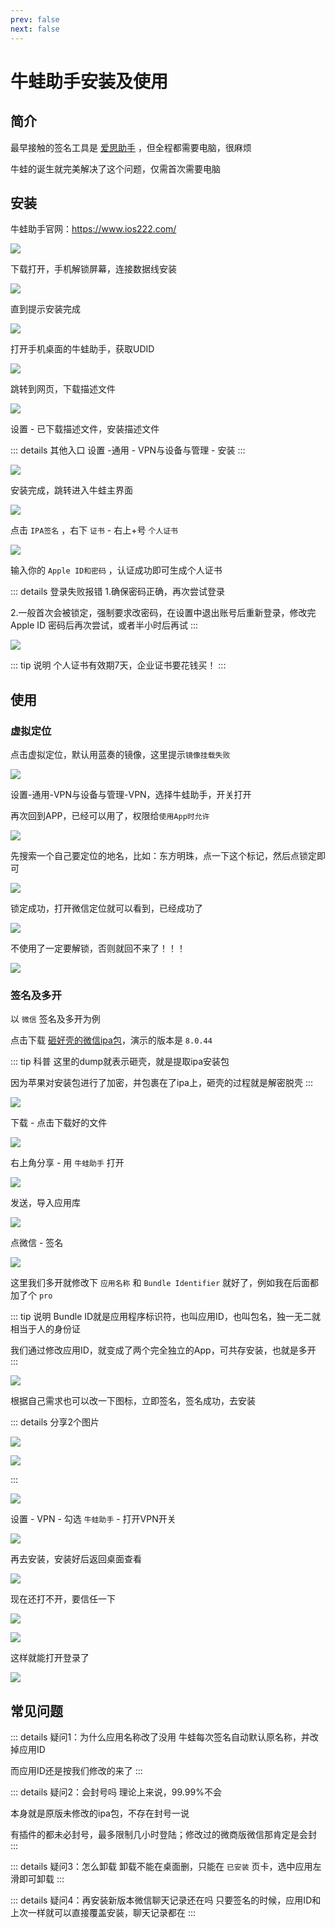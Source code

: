 ```yaml
---
prev: false
next: false
---
```


# 牛蛙助手安装及使用



## 简介

最早接触的签名工具是 [爱思助手](https://www.i4.cn/) ，但全程都需要电脑，很麻烦

牛蛙的诞生就完美解决了这个问题，仅需首次需要电脑



## 安装


牛蛙助手官网：https://www.ios222.com/

![](/bullfrog/bullfrog-01.png)


下载打开，手机解锁屏幕，连接数据线安装


![](/bullfrog/bullfrog-02.png)

直到提示安装完成

![](/bullfrog/bullfrog-03.png)


打开手机桌面的牛蛙助手，获取UDID

![](/bullfrog/bullfrog-04.png)


跳转到网页，下载描述文件

![](/bullfrog/bullfrog-05.png)


设置 - 已下载描述文件，安装描述文件

::: details 其他入口
设置  -通用 - VPN与设备与管理 - 安装
:::

![](/bullfrog/bullfrog-06.png)

安装完成，跳转进入牛蛙主界面

![](/bullfrog/bullfrog-07.png)


点击 `IPA签名` ，右下 `证书` - 右上+号 `个人证书`

![](/bullfrog/bullfrog-08.png)

输入你的 `Apple ID和密码` ，认证成功即可生成个人证书

::: details 登录失败报错
1.确保密码正确，再次尝试登录

2.一般首次会被锁定，强制要求改密码，在设置中退出账号后重新登录，修改完 Apple ID 密码后再次尝试，或者半小时后再试
:::

![](/bullfrog/bullfrog-09.png)

::: tip 说明
个人证书有效期7天，企业证书要花钱买！
:::


## 使用



### 虚拟定位


点击虚拟定位，默认用蓝奏的镜像，这里提示`镜像挂载失败`

![](/bullfrog/bullfrog-10.png)


设置-通用-VPN与设备与管理-VPN，选择牛蛙助手，开关打开

再次回到APP，已经可以用了，权限给`使用App时允许`


![](/bullfrog/bullfrog-11.png)


先搜索一个自己要定位的地名，比如：东方明珠，点一下这个标记，然后点锁定即可

![](/bullfrog/bullfrog-12.png)


锁定成功，打开微信定位就可以看到，已经成功了

![](/bullfrog/bullfrog-13.png)


不使用了一定要解锁，否则就回不来了！！！

![](/bullfrog/bullfrog-14.png)




### 签名及多开


以 `微信` 签名及多开为例

点击下载 [砸好壳的微信ipa包](https://github.com/Yiov/wechat-dump/releases/tag/dump)，演示的版本是 `8.0.44`

::: tip 科普
这里的dump就表示砸壳，就是提取ipa安装包

因为苹果对安装包进行了加密，并包裹在了ipa上，砸壳的过程就是解密脱壳
:::


![](/bullfrog/bullfrog-15.png)

下载 - 点击下载好的文件

![](/bullfrog/bullfrog-16.png)

右上角分享 - 用 `牛蛙助手` 打开

![](/bullfrog/bullfrog-17.png)

发送，导入应用库

![](/bullfrog/bullfrog-18.png)

点微信 - 签名

![](/bullfrog/bullfrog-19.png)

这里我们多开就修改下 `应用名称` 和 `Bundle Identifier` 就好了，例如我在后面都加了个 `pro`

::: tip 说明
Bundle ID就是应用程序标识符，也叫应用ID，也叫包名，独一无二就相当于人的身份证

我们通过修改应用ID，就变成了两个完全独立的App，可共存安装，也就是多开
:::

![](/bullfrog/bullfrog-20.png)

根据自己需求也可以改一下图标，立即签名，签名成功，去安装

::: details 分享2个图片

![](/bullfrog/icon/icon-01.png)

![](/bullfrog/icon/icon-02.jpg)

:::

![](/bullfrog/bullfrog-21.png)


设置 - VPN - 勾选 `牛蛙助手` - 打开VPN开关


![](/bullfrog/bullfrog-22.png)

再去安装，安装好后返回桌面查看

![](/bullfrog/bullfrog-23.png)

现在还打不开，要信任一下

![](/bullfrog/bullfrog-24.png)


![](/bullfrog/bullfrog-25.png)

这样就能打开登录了

![](/bullfrog/bullfrog-26.png)



## 常见问题

::: details 疑问1：为什么应用名称改了没用
牛蛙每次签名自动默认原名称，并改掉应用ID

而应用ID还是按我们修改的来了
:::


::: details 疑问2：会封号吗
理论上来说，99.99%不会

本身就是原版未修改的ipa包，不存在封号一说

有插件的都未必封号，最多限制几小时登陆；修改过的微商版微信那肯定是会封
:::

::: details 疑问3：怎么卸载
卸载不能在桌面删，只能在 `已安装` 页卡，选中应用左滑即可卸载
:::

::: details 疑问4：再安装新版本微信聊天记录还在吗
只要签名的时候，应用ID和上次一样就可以直接覆盖安装，聊天记录都在
:::




